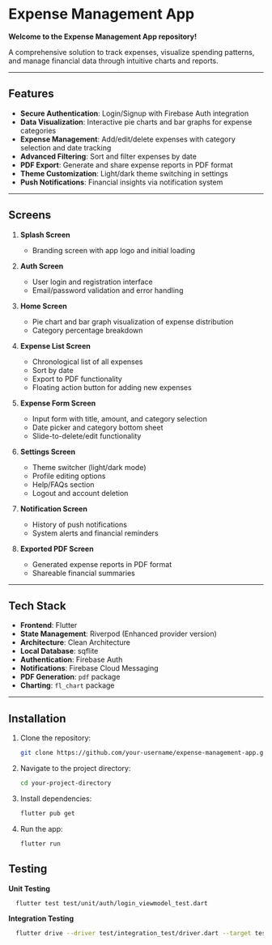 # Expense Management App

**Welcome to the Expense Management App repository!**

A comprehensive solution to track expenses, visualize spending patterns, and manage financial data through intuitive charts and reports.

---

## Features

- **Secure Authentication**: Login/Signup with Firebase Auth integration
- **Data Visualization**: Interactive pie charts and bar graphs for expense categories
- **Expense Management**: Add/edit/delete expenses with category selection and date tracking
- **Advanced Filtering**: Sort and filter expenses by date
- **PDF Export**: Generate and share expense reports in PDF format
- **Theme Customization**: Light/dark theme switching in settings
- **Push Notifications**: Financial insights via notification system

---

## Screens

1. **Splash Screen**
    - Branding screen with app logo and initial loading

2. **Auth Screen**
    - User login and registration interface
    - Email/password validation and error handling

3. **Home Screen**
    - Pie chart and bar graph visualization of expense distribution
    - Category percentage breakdown

4. **Expense List Screen**
    - Chronological list of all expenses
    - Sort by date
    - Export to PDF functionality
    - Floating action button for adding new expenses

5. **Expense Form Screen**
    - Input form with title, amount, and category selection
    - Date picker and category bottom sheet
    - Slide-to-delete/edit functionality

6. **Settings Screen**
    - Theme switcher (light/dark mode)
    - Profile editing options
    - Help/FAQs section
    - Logout and account deletion

7. **Notification Screen**
    - History of push notifications
    - System alerts and financial reminders

8. **Exported PDF Screen**
    - Generated expense reports in PDF format
    - Shareable financial summaries

---

## Tech Stack

- **Frontend**: Flutter
- **State Management**: Riverpod (Enhanced provider version)
- **Architecture**: Clean Architecture
- **Local Database**: sqflite
- **Authentication**: Firebase Auth
- **Notifications**: Firebase Cloud Messaging
- **PDF Generation**: `pdf` package
- **Charting**: `fl_chart` package

---

## Installation

1. Clone the repository:
   ```bash
   git clone https://github.com/your-username/expense-management-app.git

2. Navigate to the project directory:
   ```bash
   cd your-project-directory
   ```

3. Install dependencies:
   ```bash
   flutter pub get
   ```

4. Run the app:
   ```bash
   flutter run

## Testing

**Unit Testing**
 ```bash
   flutter test test/unit/auth/login_viewmodel_test.dart
   ```
**Integration Testing**
 ```bash
   flutter drive --driver test/integration_test/driver.dart --target test/integration_test/app_test.dart --dart-define=IS_INTEGRATION_TEST=true
   ```
